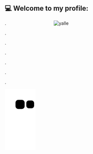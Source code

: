 ## 💻 Welcome to my profile: 

<p align=justify> 
<img align="right" alt="yalle" height="350" width="350" src="https://cdn.discordapp.com/attachments/790229238149152771/1083864179733176411/Ativo_2.png?width=473&height=473">

<p align=justify> .
  <p align=justify> .
    <p align=justify> .
      <p align=justify> .
        <p align=justify> .
          <p align=justify> .
            <p align=justify> .

![Snake animation](https://github.com/yallerocha/yallerocha/blob/output/github-contribution-grid-snake.svg)
